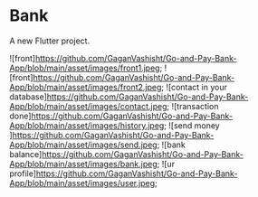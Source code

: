 # Bank

A new Flutter project.

![front]https://github.com/GaganVashisht/Go-and-Pay-Bank-App/blob/main/asset/images/front1.jpeg;
![front]https://github.com/GaganVashisht/Go-and-Pay-Bank-App/blob/main/asset/images/front2.jpeg;
![contact in your database]https://github.com/GaganVashisht/Go-and-Pay-Bank-App/blob/main/asset/images/contact.jpeg;
![transaction done]https://github.com/GaganVashisht/Go-and-Pay-Bank-App/blob/main/asset/images/history.jpeg;
![send money ]https://github.com/GaganVashisht/Go-and-Pay-Bank-App/blob/main/asset/images/send.jpeg;
![bank balance]https://github.com/GaganVashisht/Go-and-Pay-Bank-App/blob/main/asset/images/bank.jpeg;
![ur profile]https://github.com/GaganVashisht/Go-and-Pay-Bank-App/blob/main/asset/images/user.jpeg;
